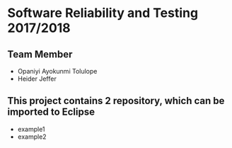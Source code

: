 # Software Reliability and Testing 2017/2018
## Team Member
* Opaniyi Ayokunmi Tolulope
* Heider Jeffer


## This project contains 2 repository, which can be imported to Eclipse
* example1
* example2